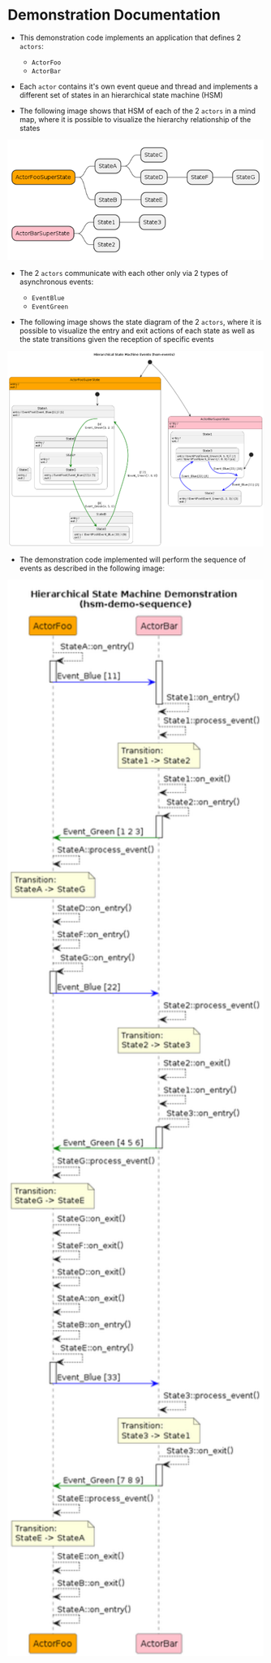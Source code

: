 # Demonstration Documentation

- This demonstration code implements an application that defines 2 `actors`:
    - `ActorFoo`
    - `ActorBar`

- Each `actor` contains it's own event queue and thread and implements a different set of states in an hierarchical state machine (HSM)

- The following image shows that HSM of each of the 2 `actors` in a mind map, where it is possible to visualize the hierarchy relationship of the states

<img src="doc/img/hsm-states.png" width="800"/>


- The 2 `actors` communicate with each other only via 2 types of asynchronous events:
    - `EventBlue`
    - `EventGreen`

- The following image shows the state diagram of the 2 `actors`, where it is possible to visualize the entry and exit actions of each state as well as the state transitions given the reception of specific events

<img src="doc/img/hsm-events.png" width="800"/>

- The demonstration code implemented will perform the sequence of events as described in the following image:

<img src="doc/img/hsm-demo-sequence.png" width="600"/>